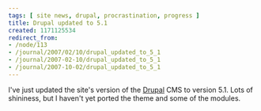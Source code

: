 ```yaml
---
tags: [ site news, drupal, procrastination, progress ]
title: Drupal updated to 5.1
created: 1171125534
redirect_from:
- /node/113
- /journal/2007/02/10/drupal_updated_to_5_1
- /journal/2007-02-10/drupal_updated_to_5_1
- /journal/2007-10-02/drupal_updated_to_5_1
---
```

I've just updated the site's version of the [Drupal](http://drupal.org) CMS to
version 5.1. Lots of shininess, but I haven't yet ported the theme and some of
the modules.